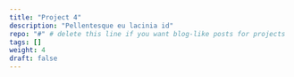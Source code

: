 ```yaml
---
title: "Project 4"
description: "Pellentesque eu lacinia id"
repo: "#" # delete this line if you want blog-like posts for projects
tags: []
weight: 4
draft: false
---
```

